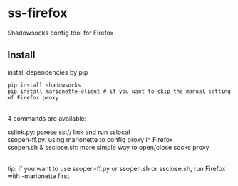 # ss-firefox
Shadowsocks config tool for Firefox

## Install<br>

install dependencies by pip<br>

    pip install shadowsocks
    pip install marionette-client # if you want to skip the manual setting of Firefox proxy

<br>
4 commands are available:<br>

sslink.py: parese ss:// link and run sslocal<br>
ssopen-ff.py: using marionette to config proxy in Firefox<br>
ssopen.sh & ssclose.sh: more simple way to open/close socks proxy<br>

<br>
tip: if you want to use ssopen-ff.py or ssopen.sh or ssclose.sh, run Firefox with -marionette first
